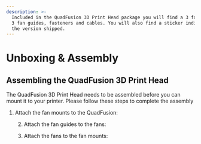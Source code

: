 ```yaml
---
description: >-
  Included in the QuadFusion 3D Print Head package you will find a 3 fan mounts,
  3 fan guides, fasteners and cables. You will also find a sticker indicating
  the version shipped.
---
```


# Unboxing & Assembly

## Assembling the QuadFusion 3D Print Head

The QuadFusion 3D Print Head needs to be assembled before you can mount it to your printer.  Please follow these steps to complete the assembly



1. Attach the fan mounts to the QuadFusion:



    2. Attach the fan guides to the fans:



    3. Attach the fans to the fan mounts:

